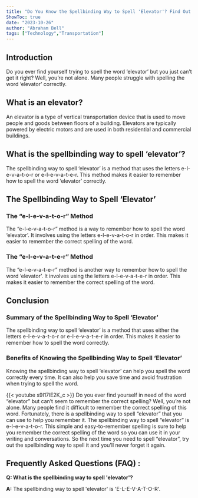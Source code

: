 ```yaml
---
title: "Do You Know the Spellbinding Way to Spell 'Elevator'? Find Out Now!"
ShowToc: true 
date: "2023-10-26"
author: "Abraham Bell" 
tags: ["Technology","Transportation"]
---
```

## Introduction

Do you ever find yourself trying to spell the word ‘elevator’ but you just can’t get it right? Well, you’re not alone. Many people struggle with spelling the word ‘elevator’ correctly. 

## What is an elevator?

An elevator is a type of vertical transportation device that is used to move people and goods between floors of a building. Elevators are typically powered by electric motors and are used in both residential and commercial buildings.

## What is the spellbinding way to spell ‘elevator’?

The spellbinding way to spell ‘elevator’ is a method that uses the letters e-l-e-v-a-t-o-r or e-l-e-v-a-t-e-r. This method makes it easier to remember how to spell the word ‘elevator’ correctly.

## The Spellbinding Way to Spell ‘Elevator’

### The “e-l-e-v-a-t-o-r” Method

The “e-l-e-v-a-t-o-r” method is a way to remember how to spell the word ‘elevator’. It involves using the letters e-l-e-v-a-t-o-r in order. This makes it easier to remember the correct spelling of the word.

### The “e-l-e-v-a-t-e-r” Method

The “e-l-e-v-a-t-e-r” method is another way to remember how to spell the word ‘elevator’. It involves using the letters e-l-e-v-a-t-e-r in order. This makes it easier to remember the correct spelling of the word.

## Conclusion

### Summary of the Spellbinding Way to Spell ‘Elevator’

The spellbinding way to spell ‘elevator’ is a method that uses either the letters e-l-e-v-a-t-o-r or e-l-e-v-a-t-e-r in order. This makes it easier to remember how to spell the word correctly.

### Benefits of Knowing the Spellbinding Way to Spell ‘Elevator’

Knowing the spellbinding way to spell ‘elevator’ can help you spell the word correctly every time. It can also help you save time and avoid frustration when trying to spell the word.

{{< youtube s9l17lE2K_c >}} 
Do you ever find yourself in need of the word “elevator” but can’t seem to remember the correct spelling? Well, you’re not alone. Many people find it difficult to remember the correct spelling of this word. Fortunately, there is a spellbinding way to spell “elevator” that you can use to help you remember it. The spellbinding way to spell “elevator” is e-l-e-v-a-t-o-r. This simple and easy-to-remember spelling is sure to help you remember the correct spelling of the word so you can use it in your writing and conversations. So the next time you need to spell “elevator”, try out the spellbinding way to spell it and you’ll never forget it again.

## Frequently Asked Questions (FAQ) :
**Q: What is the spellbinding way to spell 'elevator'?**

**A:** The spellbinding way to spell 'elevator' is 'E-L-E-V-A-T-O-R'.





